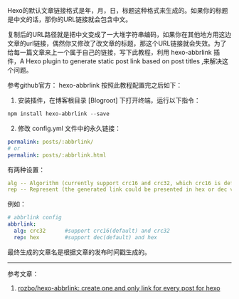 Hexo的默认文章链接格式是年，月，日，标题这种格式来生成的。如果你的标题是中文的话，那你的URL链接就会包含中文。

复制后的URL路径就是把中文变成了一大堆字符串编码，如果你在其他地方用这边文章的url链接，偶然你又修改了改文章的标题，那这个URL链接就会失效。为了给每一篇文章来上一个属于自己的链接，写下此教程，利用 hexo-abbrlink 插件，A Hexo plugin to generate static post link based on post titles ,来解决这个问题。 

参考github官方： hexo-abbrlink 按照此教程配置完之后如下：

1. 安装插件，在博客根目录 [Blogroot] 下打开终端，运行以下指令：

```powershell
npm install hexo-abbrlink --save
```

2. 修改 config.yml 文件中的永久链接：

```yaml
permalink: posts/:abbrlink/ 
# or
permalink: posts/:abbrlink.html
```

有两种设置：

```yaml
alg -- Algorithm (currently support crc16 and crc32, which crc16 is default)
rep -- Represent (the generated link could be presented in hex or dec value)
```

例如：

```yaml
# abbrlink config
abbrlink:
  alg: crc32      #support crc16(default) and crc32
  rep: hex        #support dec(default) and hex
```

最终生成的文章名是根据文章的发布时间戳生成的。

---

参考文章：

1. [rozbo/hexo-abbrlink: create one and only link for every post for hexo](https://github.com/rozbo/hexo-abbrlink)

